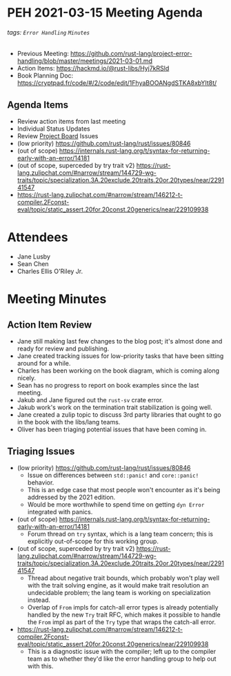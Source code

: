 # PEH 2021-03-15 Meeting Agenda

###### tags: `Error Handling` `Minutes`

- Previous Meeting: https://github.com/rust-lang/project-error-handling/blob/master/meetings/2021-03-01.md 
- Action Items: https://hackmd.io/@rust-libs/Hyj7kRSld
- Book Planning Doc: https://cryptpad.fr/code/#/2/code/edit/1FhyaBOOANgdSTKA8xbYIt8t/

## Agenda Items

- Review action items from last meeting
- Individual Status Updates
- Review [Project Board](https://github.com/rust-lang/project-error-handling/projects/1) Issues
- (low priority) https://github.com/rust-lang/rust/issues/80846
- (out of scope) https://internals.rust-lang.org/t/syntax-for-returning-early-with-an-error/14181
- (out of scope, superceded by try trait v2) https://rust-lang.zulipchat.com/#narrow/stream/144729-wg-traits/topic/specialization.3A.20exclude.20traits.20or.20types/near/229141547
- https://rust-lang.zulipchat.com/#narrow/stream/146212-t-compiler.2Fconst-eval/topic/static_assert.20for.20const.20generics/near/229109938

# Attendees

- Jane Lusby
- Sean Chen
- Charles Ellis O'Riley Jr.

# Meeting Minutes 

## Action Item Review
- Jane still making last few changes to the blog post; it's almost done and ready for review and publishing.
- Jane created tracking issues for low-priority tasks that have been sitting around for a while.
- Charles has been working on the book diagram, which is coming along nicely.
- Sean has no progress to report on book examples since the last meeting.
- Jakub and Jane figured out the `rust-sv` crate error.
- Jakub work's work on the termination trait stabilization is going well.
- Jane created a zulip topic to discuss 3rd party libraries that ought to go in the book with the libs/lang teams.
- Oliver has been triaging potential issues that have been coming in.

## Triaging Issues
- (low priority) https://github.com/rust-lang/rust/issues/80846
    - Issue on differences between `std::panic!` and `core::panic!` behavior.
    - This is an edge case that most people won't encounter as it's being addressed by the 2021 edition.
    - Would be more worthwhile to spend time on getting `dyn Error` integrated with panics.
- (out of scope) https://internals.rust-lang.org/t/syntax-for-returning-early-with-an-error/14181
    - Forum thread on `try` syntax, which is a lang team concern; this is explicitly out-of-scope for this working group.
- (out of scope, superceded by try trait v2) https://rust-lang.zulipchat.com/#narrow/stream/144729-wg-traits/topic/specialization.3A.20exclude.20traits.20or.20types/near/229141547
    - Thread about negative trait bounds, which probably won't play well with the trait solving engine, as it would make trait resolution an undecidable problem; the lang team is working on specialization instead.
    - Overlap of `From` impls for catch-all error types is already potentially handled by the new `Try` trait RFC, which makes it possible to handle the `From` impl as part of the `Try` type that wraps the catch-all error.
- https://rust-lang.zulipchat.com/#narrow/stream/146212-t-compiler.2Fconst-eval/topic/static_assert.20for.20const.20generics/near/229109938
    - This is a diagnostic issue with the compiler; left up to the compiler team as to whether they'd like the error handling group to help out with this.
